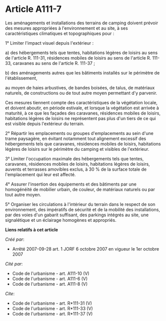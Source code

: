 # Article A111-7

Les aménagements et installations des terrains de camping doivent prévoir des mesures appropriées à l'environnement et au
site, à ses caractéristiques climatiques et topographiques pour :

1° Limiter l'impact visuel depuis l'extérieur :

a) des hébergements tels que tentes, habitations légères de loisirs au sens de l'article R. 111-31, résidences mobiles de
loisirs au sens de l'article R. 111-33, caravanes au sens de l'article R. 111-37 ;

b) des aménagements autres que les bâtiments installés sur le périmètre de l'établissement,

au moyen de haies arbustives, de bandes boisées, de talus, de matériaux naturels, de constructions ou de tout autre moyen
permettant d'y parvenir.

Ces mesures tiennent compte des caractéristiques de la végétation locale, et doivent aboutir, en période estivale, et lorsque
la végétation est arrivée à maturité, à ce que les façades des caravanes, résidences mobiles de loisirs, habitations légères
de loisirs ne représentent pas plus d'un tiers de ce qui est visible depuis l'extérieur du terrain.

2° Répartir les emplacements ou groupes d'emplacements au sein d'une trame paysagère, en évitant notamment tout alignement
excessif des hébergements tels que caravanes, résidences mobiles de loisirs, habitations légères de loisirs sur le périmètre
du camping et visibles de l'extérieur.

3° Limiter l'occupation maximale des hébergements tels que tentes, caravanes, résidences mobiles de loisirs, habitations
légères de loisirs, auvents et terrasses amovibles exclus, à 30 % de la surface totale de l'emplacement qui leur est affecté.

4° Assurer l'insertion des équipements et des bâtiments par une homogénéité de mobilier urbain, de couleur, de matériaux
naturels ou par tout autre moyen.

5° Organiser les circulations à l'intérieur du terrain dans le respect de son environnement, des impératifs de sécurité et de
la mobilité des installations, par des voies d'un gabarit suffisant, des parkings intégrés au site, une signalétique et un
éclairage homogènes et appropriés.

**Liens relatifs à cet article**

_Créé par_:

  - Arrêté 2007-09-28 art. 1 JORF 6 octobre 2007 en vigueur le 1er octobre 2007

_Cité par_:

  - Code de l'urbanisme - art. A111-10 (V)
  - Code de l'urbanisme - art. A111-6 (V)
  - Code de l'urbanisme - art. A111-8 (V)

_Cite_:

  - Code de l'urbanisme - art. R*111-31 (V)
  - Code de l'urbanisme - art. R*111-33 (V)
  - Code de l'urbanisme - art. R*111-37 (V)
